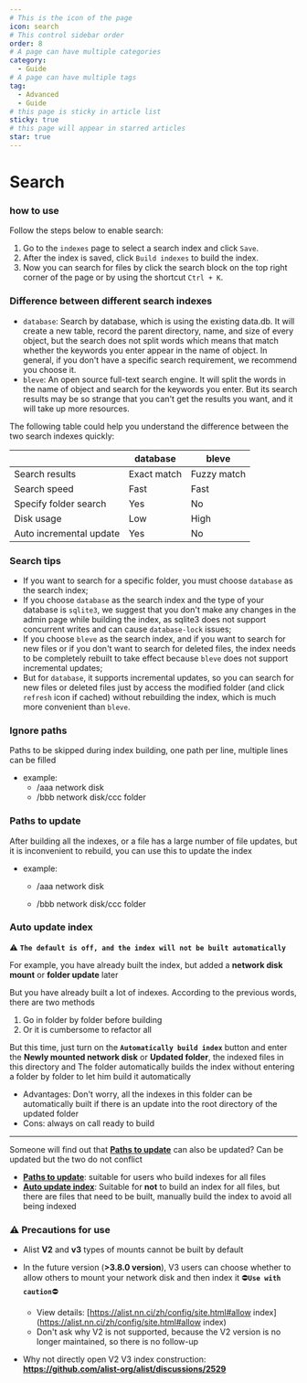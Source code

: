 ```yaml
---
# This is the icon of the page
icon: search
# This control sidebar order
order: 8
# A page can have multiple categories
category:
  - Guide
# A page can have multiple tags
tag:
  - Advanced
  - Guide
# this page is sticky in article list
sticky: true
# this page will appear in starred articles
star: true
---
```


# Search

### how to use

Follow the steps below to enable search:

1. Go to the `indexes` page to select a search index and click `Save`.
2. After the index is saved, click `Build indexes` to build the index.
3. Now you can search for files by click the search block on the top right corner of the page or by using the shortcut `Ctrl + K`.

### Difference between different search indexes

- `database`: Search by database, which is using the existing data.db. It will create a new table, record the parent directory, name, and size of every object, but the search does not split words which means that match whether the keywords you enter appear in the name of object. In general, if you don't have a specific search requirement, we recommend you choose it.
- `bleve`: An open source full-text search engine. It will split the words in the name of object and search for the keywords you enter. But its search results may be so strange that you can't get the results you want, and it will take up more resources.

The following table could help you understand the difference between the two search indexes quickly:

|                         | database    | bleve       |
| ----------------------- | ----------- | ----------- |
| Search results          | Exact match | Fuzzy match |
| Search speed            | Fast        | Fast        |
| Specify folder search   | Yes         | No          |
| Disk usage              | Low         | High        |
| Auto incremental update | Yes         | No          |

### Search tips

- If you want to search for a specific folder, you must choose `database` as the search index;
- If you choose `database` as the search index and the type of your database is `sqlite3`, we suggest that you don't make any changes in the admin page while building the index, as sqlite3 does not support concurrent writes and can cause `database-lock` issues;
- If you choose `bleve` as the search index, and if you want to search for new files or if you don't want to search for deleted files, the index needs to be completely rebuilt to take effect because `bleve` does not support incremental updates;
- But for `database`, it supports incremental updates, so you can search for new files or deleted files just by access the modified folder (and click `refresh` icon if cached) without rebuilding the index, which is much more convenient than `bleve`.

### Ignore paths

Paths to be skipped during index building, one path per line, multiple lines can be filled

- example:
   - /aaa network disk
   - /bbb network disk/ccc folder

### Paths to update

After building all the indexes, or a file has a large number of file updates, but it is inconvenient to rebuild, you can use this to update the index

- example:

   - /aaa network disk

   - /bbb network disk/ccc folder

### Auto update index

:warning: **`The default is off, and the index will not be built automatically`**

For example, you have already built the index, but added a **network disk mount** or **folder update** later

But you have already built a lot of indexes. According to the previous words, there are two methods

1. Go in folder by folder before building
2. Or it is cumbersome to refactor all

But this time, just turn on the **`Automatically build index`** button and enter the **Newly mounted network disk** or **Updated folder**, the indexed files in this directory and The folder automatically builds the index without entering a folder by folder to let him build it automatically

- Advantages: Don't worry, all the indexes in this folder can be automatically built if there is an update into the root directory of the updated folder
- Cons: always on call ready to build

----

Someone will find out that [**Paths to update**](#paths-to-update) can also be updated? Can be updated but the two do not conflict

- [**Paths to update**](#paths-to-update): suitable for users who build indexes for all files
- [**Auto update index**](#auto-update-index): Suitable for **not** to build an index for all files, but there are files that need to be built, manually build the index to avoid all being indexed


### :warning: Precautions for use

- Alist **V2** and **v3** types of mounts cannot be built by default
- In the future version (**>3.8.0 version**), V3 users can choose whether to allow others to mount your network disk and then index it :no_entry:**`Use with caution`**:no_entry:
   - View details: [https://alist.nn.ci/zh/config/site.html#allow index](https://alist.nn.ci/zh/config/site.html#allow index)
   - Don't ask why V2 is not supported, because the V2 version is no longer maintained, so there is no follow-up

- Why not directly open V2 V3 index construction: **https://github.com/alist-org/alist/discussions/2529**


